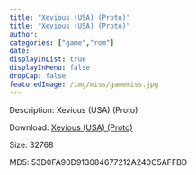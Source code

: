 ```yaml
---
title: "Xevious (USA) (Proto)"
title: "Xevious (USA) (Proto)"
author: 
categories: ["game","rom"]
date: 
displayInList: true
displayInMenu: false
dropCap: false
featuredImage: /img/miss/gamemiss.jpg
---
```


Description: Xevious (USA) (Proto)

Download: <a href="https://kknackGearCT.ctfile.com/fs/2629127-327667975" target = "_blank" rel = "nofollow" > Xevious (USA) (Proto)</a>

Size: 32768

MD5: 53D0FA90D913084677212A240C5AFFBD

